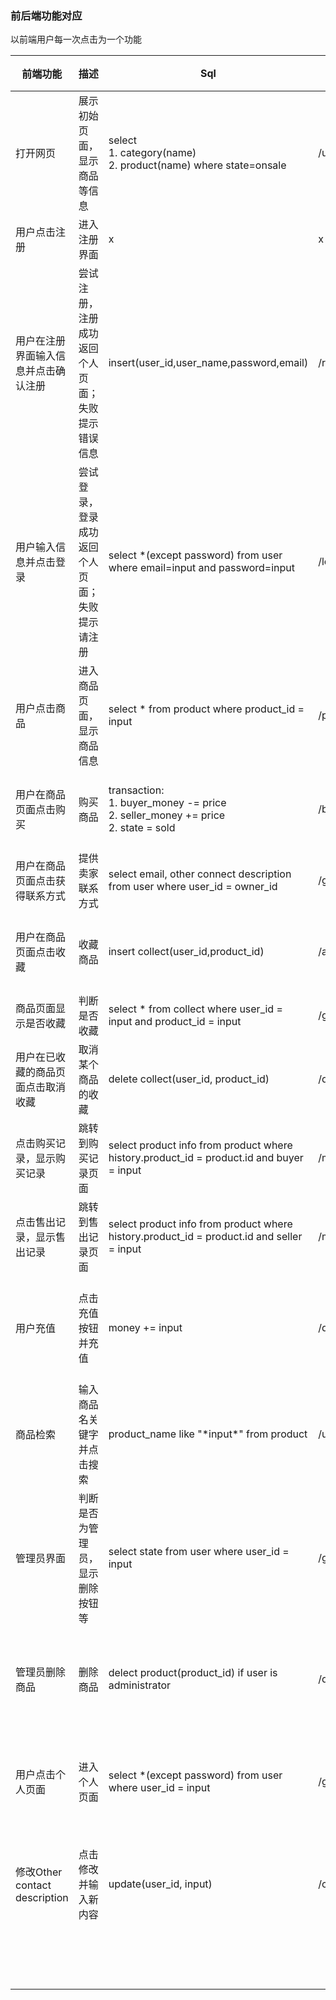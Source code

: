 ### 前后端功能对应

以前端用户每一次点击为一个功能

| 前端功能                             | 描述                                             | Sql                                                          | 后端API name | 后端API参数                        | 后端返回内容 |
| ------------------------------------ | ------------------------------------------------ | ------------------------------------------------------------ | ------------ | ---------------------------------- | ---------------------------------- |
| 打开网页                             | 展示初始页面，显示商品等信息                     | select<br />1. category(name)<br />2. product(name) where state=onsale | /usersearchproducts | strategy_0, strategy_1, key, category_id                                 | 返回符合要求的product的list |
| 用户点击注册                         | 进入注册界面                                     | x                                                            | x            | x                                  | x |
| 用户在注册界面输入信息并点击确认注册 | 尝试注册，注册成功返回个人页面；失败提示错误信息 | insert(user_id,user_name,password,email)                     | /register | user_name, password,email          | state = true, result = success_str / state = false, result = fail_str |
| 用户输入信息并点击登录               | 尝试登录，登录成功返回个人页面；失败提示请注册   | select *(except password) from user where email=input and password=input | /login      | email, password                     |  state = true, result = success_str / state = false, result = fail_str |
| 用户点击商品                         | 进入商品页面，显示商品信息                       | select * from product where product_id = input               |/product_info              | product_id                         | 返回product |
| 用户在商品页面点击购买               | 购买商品                                         | transaction:<br />1. buyer_money -= price<br />2. seller_money += price<br />2. state = sold<br /> |/buyproduct              | user_id, product_id                | state = true, result = success_str / state = false, result = fail_str |
| 用户在商品页面点击获得联系方式       | 提供卖家联系方式                                 | select email, other connect description from user where user_id = owner_id |/get_seller_info              | product_id                         | email, other connect description |
| 用户在商品页面点击收藏               | 收藏商品                                         | insert collect(user_id,product_id)                           | /addfavorite             | user_id,product_id                 | state = true, result = success_str / state = false, result = fail_str |
| 商品页面显示是否收藏                 | 判断是否收藏                                     | select * from collect where user_id = input and product_id = input | /get_favorite_state             | user_id,product_id                 | state = true / false |
| 用户在已收藏的商品页面点击取消收藏   | 取消某个商品的收藏                               | delete collect(user_id, product_id)                          | /deletefavorites             | user_id,product_id                 | state = true, result = success_str / state = false, result = fail_str |
| 点击购买记录，显示购买记录           | 跳转到购买记录页面                               | select product info from product where history.product_id = product.id and buyer = input | /mypurchase             | user_id, strategy_0, strategy_1                             | 返回符合要求的product的list |
| 点击售出记录，显示售出记录           | 跳转到售出记录页面                               | select product info from product where history.product_id = product.id and seller = input | /mysold             |user_id, strategy_0, strategy_1                              | 返回符合要求的product的list |
| 用户充值                             | 点击充值按钮并充值                               | money += input                                               | /deposit             | user_id, money                     | state = true, result = success_str, money / state = false, result = fail_str, money |
| 商品检索                             | 输入商品名关键字并点击搜索                       | product_name like "\*input\*" from product                   | /usersearchproducts | strategy_0, strategy_1, key                                 | 返回符合要求的product的list|
| 管理员界面                           | 判断是否为管理员，显示删除按钮等                 | select state from user where user_id = input                 | /get_user_state             | user_id                            | state = true / false | 
| 管理员删除商品                       | 删除商品                                         | delect product(product_id) if user is administrator          | /deleteproduct             | user_id, product_id                | state = true, result = success_str, money / state = false, result = fail_str, money |
| 用户点击个人页面                     | 进入个人页面                                     | select *(except password) from user where user_id = input    | /get_user_info             | user_id                            | state = true, 返回user全部信息除了password / state = false, 返回未登录 | 
| 修改Other contact description        | 点击修改并输入新内容                             | update(user_id, input)                                       | /change_contact_info             | user_id, other_contact_description | state = true, result = success_str, money / state = false, result = fail_str, money |
|                                      |                                                  |                                                              |              |                                    |
|                                      |                                                  |                                                              |              |                                    |
|                                      |                                                  |                                                              |              |                                    |
|                                      |                                                  |                                                              |              |                                    |
|                                      |                                                  |                                                              |              |                                    |
|                                      |                                                  |                                                              |              |                                    |
|                                      |                                                  |                                                              |              |                                    |
|                                      |                                                  |                                                              |              |                                    |
|                                      |                                                  |                                                              |              |                                    |
|                                      |                                                  |                                                              |              |                                    |
|                                      |                                                  |                                                              |              |                                    |
|                                      |                                                  |                                                              |              |                                    |
|                                      |                                                  |                                                              |              |                                    |
|                                      |                                                  |                                                              |              |                                    |

